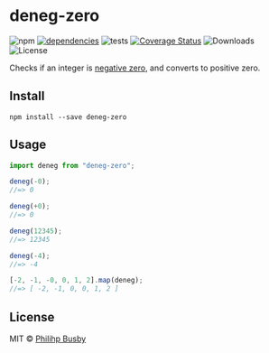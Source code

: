 # deneg-zero

![npm](https://img.shields.io/npm/v/deneg-zero)
[![dependencies](https://img.shields.io/librariesio/github/philihp/deneg-zero)](https://libraries.io/github/philihp/deneg-zero)
![tests](https://github.com/philihp/deneg-zero/workflows/tests/badge.svg)
[![Coverage Status](https://coveralls.io/repos/github/philihp/deneg-zero/badge.svg?branch=main)](https://coveralls.io/github/philihp/deneg-zero?branch=main)
![Downloads](https://img.shields.io/npm/dt/deneg-zero)
![License](https://img.shields.io/npm/l/deneg-zero)

Checks if an integer is [negative zero](http://en.wikipedia.org/wiki/Signed_zero), and converts to positive zero.

## Install

```
npm install --save deneg-zero
```

## Usage

```js
import deneg from "deneg-zero";

deneg(-0);
//=> 0

deneg(+0);
//=> 0

deneg(12345);
//=> 12345

deneg(-4);
//=> -4

[-2, -1, -0, 0, 1, 2].map(deneg);
//=> [ -2, -1, 0, 0, 1, 2 ]
```

## License

MIT © [Philihp Busby](https://philihp.com)
